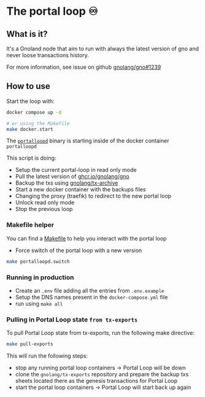 # The portal loop :infinity:

## What is it?

It's a Gnoland node that aim to run with always the latest version of gno and never loose transactions history.

For more information, see issue on github [gnolang/gno#1239](https://github.com/gnolang/gno/issues/1239)

## How to use

Start the loop with:

```sh
docker compose up -d

# or using the Makefile
make docker.start
```

The [`portalloopd`](./cmd/portalloopd) binary is starting inside of the docker container `portalloopd`

This script is doing:

- Setup the current portal-loop in read only mode
- Pull the latest version of [ghcr.io/gnolang/gno](ghcr.io/gnolang/gno)
- Backup the txs using [gnolang/tx-archive](https://github.com/gnolang/tx-archive)
- Start a new docker container with the backups files
- Changing the proxy (traefik) to redirect to the new portal loop
- Unlock read only mode
- Stop the previous loop

### Makefile helper

You can find a [Makefile](./Makefile) to help you interact with the portal loop

- Force switch of the portal loop with a new version

```bash
make portalloopd.switch
```

### Running in production

- Create an `.env` file adding all the entries from `.env.example`
- Setup the DNS names present in the `docker-compose.yml` file
- run using `make all`

### Pulling in Portal Loop state `from tx-exports`

To pull Portal Loop state from tx-exports, run the following make directive:

```bash
make pull-exports
```

This will run the following steps:

- stop any running portal loop containers -> Portal Loop will be down
- clone the `gnolang/tx-exports` repository and prepare the backup txs sheets located there as the genesis transactions
  for Portal Loop
- start the portal loop containers -> Portal Loop will start back up again